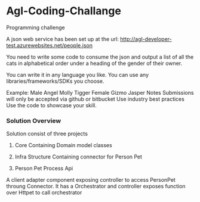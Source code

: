 # Agl-Coding-Challange

Programming challenge

A json web service has been set up at the url: http://agl-developer-test.azurewebsites.net/people.json

You need to write some code to consume the json and output a list of all the cats in alphabetical order under a heading of the gender of their owner.

You can write it in any language you like. You can use any libraries/frameworks/SDKs you choose.

Example:
Male
Angel
Molly
Tigger
Female
Gizmo
Jasper
Notes
Submissions will only be accepted via github or bitbucket
Use industry best practices
Use the code to showcase your skill.

### Solution Overview

Solution consist of three projects

1. Core
Containing Domain model classes

2. Infra Structure
Containing connector for Person Pet 

3. Person Pet Process Api 

A client adapter component exposing controller to access PersonPet throung Connector. It has a Orchestrator and controller exposes function over Httpet to call orchestrator


